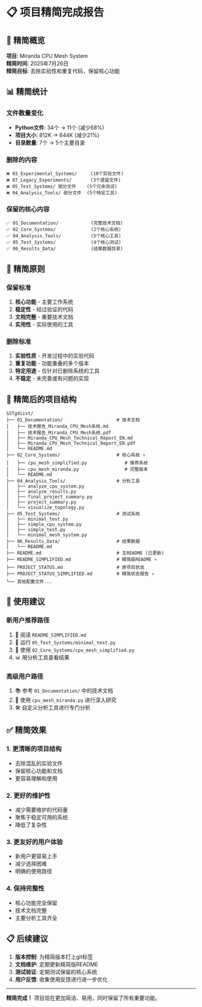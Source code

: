 # 📋 项目精简完成报告

## 🎯 精简概览

**项目**: Miranda CPU Mesh System  
**精简时间**: 2025年7月26日  
**精简目标**: 去除实验性和重复代码，保留核心功能

## 📊 精简统计

### 文件数量变化
- **Python文件**: 34个 → 11个 (减少68%)
- **项目大小**: 812K → 644K (减少21%)
- **目录数量**: 7个 → 5个主要目录

### 删除的内容
```
❌ 03_Experimental_Systems/     (10个实验文件)
❌ 07_Legacy_Experiments/       (3个遗留文件)  
❌ 05_Test_Systems/ 部分文件    (5个冗余测试)
❌ 04_Analysis_Tools/ 部分文件  (5个特定工具)
```

### 保留的核心内容
```
✅ 01_Documentation/            (完整技术文档)
✅ 02_Core_Systems/             (2个核心系统)
✅ 04_Analysis_Tools/           (5个核心工具)
✅ 05_Test_Systems/             (4个核心测试)
✅ 06_Results_Data/             (结果数据目录)
```

## 🎯 精简原则

### 保留标准
1. **核心功能** - 主要工作系统
2. **稳定性** - 经过验证的代码  
3. **文档完整** - 重要技术文档
4. **实用性** - 实际使用的工具

### 删除标准
1. **实验性质** - 开发过程中的实验代码
2. **重复功能** - 功能重叠的多个版本
3. **特定用途** - 仅针对已删除系统的工具
4. **不稳定** - 未完善或有问题的实现

## 📁 精简后的项目结构

```
SSTgdiist/
├── 01_Documentation/                    # 技术文档
│   ├── 技术报告_Miranda_CPU_Mesh系统.md
│   ├── 技术报告_Miranda_CPU_Mesh系统.pdf  
│   ├── Miranda_CPU_Mesh_Technical_Report_EN.md
│   ├── Miranda_CPU_Mesh_Technical_Report_EN.pdf
│   └── README.md
├── 02_Core_Systems/                     # 核心系统 ⭐
│   ├── cpu_mesh_simplified.py              # 推荐系统
│   ├── cpu_mesh_miranda.py                 # 完整版本
│   └── README.md
├── 04_Analysis_Tools/                   # 分析工具
│   ├── analyze_cpu_system.py
│   ├── analyze_results.py
│   ├── final_project_summary.py
│   ├── project_summary.py
│   └── visualize_topology.py
├── 05_Test_Systems/                     # 测试系统
│   ├── minimal_test.py
│   ├── simple_cpu_system.py
│   ├── simple_test.py
│   └── minimal_mesh_system.py
├── 06_Results_Data/                     # 结果数据
│   └── README.md
├── README.md                            # 主README (已更新)
├── README_SIMPLIFIED.md                 # 精简版README ⭐
├── PROJECT_STATUS.md                    # 原项目状态
├── PROJECT_STATUS_SIMPLIFIED.md         # 精简状态报告 ⭐
└── 其他配置文件...
```

## 🚀 使用建议

### 新用户推荐路径
1. 📖 阅读 `README_SIMPLIFIED.md`
2. 🧪 运行 `05_Test_Systems/minimal_test.py`
3. 🔬 使用 `02_Core_Systems/cpu_mesh_simplified.py`
4. 📊 用分析工具查看结果

### 高级用户路径  
1. 📚 参考 `01_Documentation/` 中的技术文档
2. 🔬 使用 `cpu_mesh_miranda.py` 进行深入研究
3. 🛠️ 自定义分析工具进行专门分析

## ✅ 精简效果

### 1. 更清晰的项目结构
- 去除混乱的实验文件
- 保留核心功能和文档
- 更容易理解和使用

### 2. 更好的维护性
- 减少需要维护的代码量
- 聚焦于稳定可用的系统
- 降低了复杂性

### 3. 更友好的用户体验
- 新用户更容易上手
- 减少选择困难
- 明确的使用路径

### 4. 保持完整性
- 核心功能完全保留
- 技术文档完整
- 主要分析工具齐全

## 📋 后续建议

1. **版本控制**: 为精简版本打上git标签
2. **文档维护**: 定期更新精简版README
3. **测试验证**: 定期测试保留的核心系统
4. **用户反馈**: 收集使用反馈进行进一步优化

---

**精简完成！** 项目现在更加简洁、易用，同时保留了所有重要功能。
